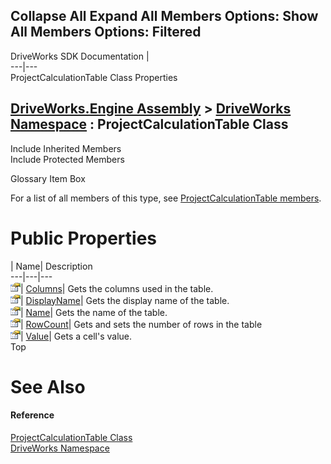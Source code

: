 Collapse All Expand All Members Options: Show All  Members Options: Filtered   
---  
DriveWorks SDK Documentation  |   
---|---  
ProjectCalculationTable Class Properties   
  
[DriveWorks.Engine Assembly](topic2156.md) > [DriveWorks Namespace](topic2159.md) : ProjectCalculationTable Class  
---  
  
Include Inherited Members    
Include Protected Members    


Glossary Item Box

For a list of all members of this type, see [ProjectCalculationTable members](topic3927.md).

# Public Properties

| Name| Description  
---|---|---  
![Public Property](dotnetimages/publicProperty.gif)| [Columns](topic3937.md)| Gets the columns used in the table.   
![Public Property](dotnetimages/publicProperty.gif)| [DisplayName](topic3938.md)| Gets the display name of the table.   
![Public Property](dotnetimages/publicProperty.gif)| [Name](topic3939.md)| Gets the name of the table.   
![Public Property](dotnetimages/publicProperty.gif)| [RowCount](topic3940.md)| Gets and sets the number of rows in the table   
![Public Property](dotnetimages/publicProperty.gif)| [Value](topic3941.md)| Gets a cell's value.   
Top

# See Also

#### Reference

[ProjectCalculationTable Class](topic3926.md)   
[DriveWorks Namespace](topic2159.md)



